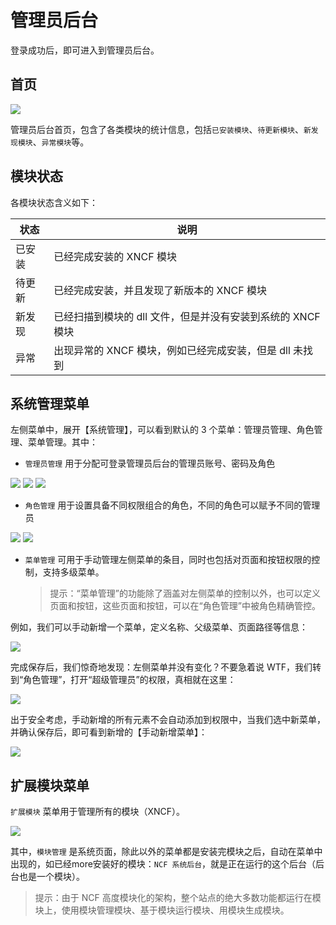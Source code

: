 # 管理员后台

登录成功后，即可进入到管理员后台。

## 首页

<img src="./images/admin-background-01-homepage.png" />

管理员后台首页，包含了各类模块的统计信息，包括`已安装模块`、`待更新模块`、`新发现模块`、`异常模块`等。

## 模块状态

各模块状态含义如下：

| 状态   | 说明                                                        |
| ------ | ----------------------------------------------------------- |
| 已安装 | 已经完成安装的 XNCF 模块                                    |
| 待更新 | 已经完成安装，并且发现了新版本的 XNCF 模块                  |
| 新发现 | 已经扫描到模块的 dll 文件，但是并没有安装到系统的 XNCF 模块 |
| 异常   | 出现异常的 XNCF 模块，例如已经完成安装，但是 dll 未找到     |

## 系统管理菜单

左侧菜单中，展开【系统管理】，可以看到默认的 3 个菜单：管理员管理、角色管理、菜单管理。其中：

- `管理员管理` 用于分配可登录管理员后台的管理员账号、密码及角色

<img src="./images/admin-background-02-admin-manage.png" />

<img src="./images/admin-background-03-admin-manage.png" />

<img src="./images/admin-background-04-admin-manage.png" />

- `角色管理` 用于设置具备不同权限组合的角色，不同的角色可以赋予不同的管理员

<img src="./images/admin-background-05-admin-role.png" />

<img src="./images/admin-background-06-admin-role.png" />

- `菜单管理` 可用于手动管理左侧菜单的条目，同时也包括对页面和按钮权限的控制，支持多级菜单。
  > 提示：“菜单管理”的功能除了涵盖对左侧菜单的控制以外，也可以定义页面和按钮，这些页面和按钮，可以在“角色管理”中被角色精确管控。

例如，我们可以手动新增一个菜单，定义名称、父级菜单、页面路径等信息：

<img src="./images/admin-background-07-admin-menu.png" />

完成保存后，我们惊奇地发现：左侧菜单并没有变化？不要急着说 WTF，我们转到“角色管理”，打开“超级管理员”的权限，真相就在这里：

<img src="./images/admin-background-08-admin-menu.png" />

出于安全考虑，手动新增的所有元素不会自动添加到权限中，当我们选中新菜单，并确认保存后，即可看到新增的【手动新增菜单】：

<img src="./images/admin-background-09-admin-menu.png" />

## 扩展模块菜单

`扩展模块` 菜单用于管理所有的模块（XNCF）。

<img src="./images/admin-background-09-ex-module.png" />

其中，`模块管理` 是系统页面，除此以外的菜单都是安装完模块之后，自动在菜单中出现的，如已经more安装好的模块：`NCF 系统后台`，就是正在运行的这个后台（后台也是一个模块）。

> 提示：由于 NCF 高度模块化的架构，整个站点的绝大多数功能都运行在模块上，使用模块管理模块、基于模块运行模块、用模块生成模块。
